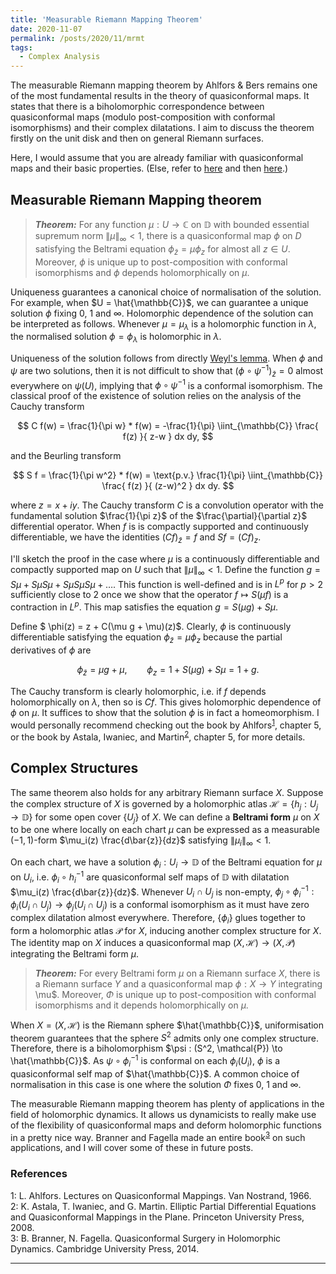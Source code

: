 ```yaml
---
title: 'Measurable Riemann Mapping Theorem'
date: 2020-11-07
permalink: /posts/2020/11/mrmt
tags:
  - Complex Analysis
---
```


The measurable Riemann mapping theorem by Ahlfors & Bers remains one of the most fundamental results in the theory of quasiconformal maps. It states that there is a biholomorphic correspondence between quasiconformal maps (modulo post-composition with conformal isomorphisms) and their complex dilatations. I aim to discuss the theorem firstly on the unit disk and then on general Riemann surfaces.

Here, I would assume that you are already familiar with quasiconformal maps and their basic properties. (Else, refer to [here](/posts/2020/08/quasiconformal-maps) and then [here](/posts/2020/09/extremal-length).)

## Measurable Riemann Mapping theorem

> **_Theorem:_** For any function $\mu : U \to \mathbb{C}$ on $\mathbb{D}$ with bounded essential supremum norm $\lVert \mu \rVert_{\infty} < 1$, there is a quasiconformal map $\phi$ on $D$ satisfying the Beltrami equation $\phi_{\bar{z}}=\mu \phi_{z}$ for almost all $z \in U$. Moreover, $\phi$ is unique up to post-composition with conformal isomorphisms and $\phi$ depends holomorphically on $\mu$.

Uniqueness guarantees a canonical choice of normalisation of the solution. For example, when $U = \hat{\mathbb{C}}$, we can guarantee a unique solution $\phi$ fixing $0$, $1$ and $\infty$. Holomorphic dependence of the solution can be interpreted as follows. Whenever $\mu=\mu_\lambda$ is a holomorphic function in $\lambda$, the normalised solution $\phi = \phi_{\lambda}$ is holomorphic in $\lambda$.

Uniqueness of the solution follows from directly [Weyl's lemma](/posts/2020/09/extremal-length). When $\phi$ and $\psi$ are two solutions, then it is not difficult to show that $(\phi \circ \psi^{-1})_{ \bar{z} } = 0$ almost everywhere on $\psi(U)$, implying that $\phi \circ \psi^{-1}$ is a conformal isomorphism. The classical proof of the existence of solution relies on the analysis of the Cauchy transform

$$
C f(w) = \frac{1}{\pi w} * f(w) = -\frac{1}{\pi} \iint_{\mathbb{C}} \frac{ f(z) }{ z-w } dx dy,
$$

and the Beurling transform

$$
S f = \frac{1}{\pi w^2} * f(w) = \text{p.v.} \frac{1}{\pi} \iint_{\mathbb{C}} \frac{ f(z) }{ (z-w)^2 } dx dy.
$$

where $z=x+iy$. The Cauchy transform $C$ is a convolution operator with the fundamental solution $\frac{1}{\pi z}$ of the $\frac{\partial}{\partial z}$ differential operator. When $f$ is is compactly supported and continuously differentiable, we have the identities $(C f)_{\bar{z}} = f$ and $S f = (C f)_z$.

I'll sketch the proof in the case where $\mu$ is a continuously differentiable and compactly supported map on $U$ such that $\lVert \mu \rVert_{\infty} < 1$. Define the function $g = S\mu + S\mu S\mu + S\mu S\mu S\mu + \ldots$. This function is well-defined and is in $L^p$ for $p>2$ sufficiently close to $2$ once we show that the operator $f \mapsto S(\mu f)$ is a contraction in $L^p$. This map satisfies the equation $g = S(\mu g) + S\mu$.

Define $ \phi(z) = z + C(\mu g + \mu)(z)$. Clearly, $\phi$ is continuously differentiable satisfying the equation $\phi_{\bar{z}}=\mu \phi_{z}$ because the partial derivatives of $\phi$ are

$$
\phi_{\bar{z}} = \mu g + \mu, \qquad \phi_{z} = 1 + S(\mu g) + S\mu = 1 + g.
$$

The Cauchy transform is clearly holomorphic, i.e. if $f$ depends holomorphically on $\lambda$, then so is $Cf$. This gives holomorphic dependence of $\phi$ on $\mu$. It suffices to show that the solution $\phi$ is in fact a homeomorphism. I would personally recommend checking out the book by Ahlfors<sup>[1](#fn1)</sup>, chapter 5, or the book by Astala, Iwaniec, and Martin<sup>[2](#fn2)</sup>, chapter 5, for more details.

## Complex Structures

The same theorem also holds for any arbitrary Riemann surface $X$. Suppose the complex structure of $X$ is governed by a holomorphic atlas $\mathcal{H} = \{h_j : U_j \to \mathbb{D}\}$ for some open cover $\{U_j\}$ of $X$. We can define a **Beltrami form** $\mu$ on $X$ to be one where locally on each chart $\mu$ can be expressed as a measurable $(-1,1)$-form $\mu_i(z) \frac{d\bar{z}}{dz}$ satisfying $\lVert \mu_i \rVert_{\infty} < 1$.

On each chart, we have a solution $\phi_i : U_i \to \mathbb{D}$ of the Beltrami equation for $\mu$ on $U_i$, i.e. $\phi_i \circ h_i^{-1}$ are quasiconformal self maps of $\mathbb{D}$ with dilatation $\mu_i(z) \frac{d\bar{z}}{dz}$. Whenever $U_i \cap U_j$ is non-empty, $\phi_j \circ \phi_{i}^{-1} : \phi_i(U_i\cap U_j) \to \phi_j(U_i \cap U_j)$ is a conformal isomorphism as it must have zero complex dilatation almost everywhere. Therefore, $\{\phi_i\}$ glues together to form a holomorphic atlas $\mathcal{P}$ for $X$, inducing another complex structure for $X$. The identity map on $X$ induces a quasiconformal map $(X,\mathcal{H}) \to (X,\mathcal{P})$ integrating the Beltrami form $\mu$.

> **_Theorem:_** For every Beltrami form $\mu$ on a Riemann surface $X$, there is a Riemann surface $Y$ and a quasiconformal map $\phi : X \to Y$ integrating \mu$. Moreover, $\Phi$ is unique up to post-composition with conformal isomorphisms and it depends holomorphically on $\mu$.

When $X = (X, \mathcal{H})$ is the Riemann sphere $\hat{\mathbb{C}}$, uniformisation theorem guarantees that the sphere $S^2$ admits only one complex structure. Therefore, there is a biholomorphism $\psi : (S^2, \mathcal{P}) \to \hat{\mathbb{C}}$. As $\psi \circ \phi_i^{-1}$ is conformal on each $\phi_i(U_i)$, $\phi$ is a quasiconformal self map of $\hat{\mathbb{C}}$. A common choice of normalisation in this case is one where the solution $\Phi$ fixes $0$, $1$ and $\infty$.

The measurable Riemann mapping theorem has plenty of applications in the field of holomorphic dynamics. It allows us dynamicists to really make use of the flexibility of quasiconformal maps and deform holomorphic functions in a pretty nice way. Branner and Fagella made an entire book<sup>[3](#fn3)</sup> on such applications, and I will cover some of these in future posts.

### References

<a name="fn1">1</a>: L. Ahlfors. Lectures on Quasiconformal Mappings. Van Nostrand, 1966.  
<a name="fn2">2</a>: K. Astala, T. Iwaniec, and G. Martin. Elliptic Partial Differential Equations and Quasiconformal Mappings in the Plane. Princeton University Press, 2008.  
<a name="fn3">3</a>: B. Branner, N. Fagella. Quasiconformal Surgery in Holomorphic Dynamics. Cambridge University Press, 2014.  


------
